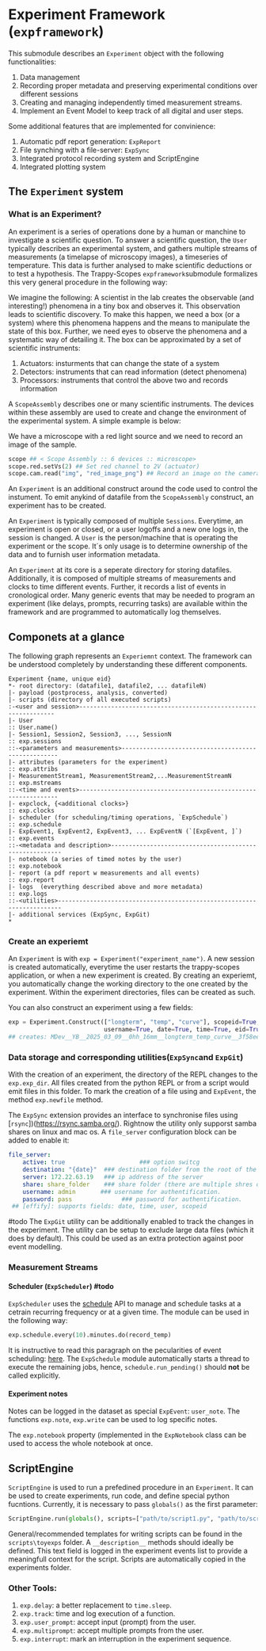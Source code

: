 # Experiment Framework (`expframework`)

This submodule describes an `Experiment` object with the following functionalities:

1. Data management
2. Recording proper metadata and preserving experimental conditions over different sessions
3. Creating and managing independently timed measurement streams.
4. Implement an Event Model to keep track of all digital and user steps.

Some additional features that are implemented for convinience:

1. Automatic pdf report generation: `ExpReport`
2. File synching with a file-server: `ExpSync`
3. Integrated protocol recording system and ScriptEngine
4. Integrated plotting system

## The `Experiment` system

### What is an Experiment?

An experiment is a series of operations done by a human or manchine to investigate a scientific question. To answer a scientific question, the `User` typically describes an experimental system, and gathers multiple streams of measurements (a timelapse of microscopy images), a timeseries of temperature. This data is further analysed to make scientific deductions or to test a hypothesis. The Trappy-Scopes `expframework`submodule formalizes this very general procedure in the following way:

We imagine the following: A scientist in the lab creates the observable (and interesting!) phenomena in a tiny box and observes it. This observation leads to scientific discovery. To make this happen, we need a box (or a system) where this phenomena happens and the means to manipulate the state of this box. Further, we need eyes to observe the phenomena and a systematic way of detailing it. The box can be approximated by a set of scientific instruments:

1. Actuators: insturments that can change the state of a system
2. Detectors: instruments that can read information (detect phenomena)
3. Processors: instruments that control the above two and records information

A `ScopeAssembly` describes one or many scientific instruments. The devices within these assembly are used to create and change the environment of the experimental system. A simple example is below:

We have a microscope with a red light source and we need to record an image of the sample.

```python
scope ## < Scope Assembly :: 6 devices :: microscope>
scope.red.setVs(2) ## Set red channel to 2V (actuator)
scope.cam.read("img", "red_image_png") ## Record an image on the camera (detector)
```

An `Experiment` is an additional construct around the code used to control the instument. To emit anykind of datafile from the `ScopeAssembly` construct, an experiment has to be created. 

An `Experiment` is typically composed of multiple `Sessions`. Everytime, an experiment is open or closed, or a user logoffs and a new one logs in, the session is changed. A `User` is the person/machine that is operating the experiment or the scope. It´s only usage is to determine ownership of the data and to furnish user information metadata.

An `Experiment` at its core is a seperate directory for storing datafiles. Additionally, it is composed of multiple streams of measurements and clocks to time different events. Further, it records a list of events in cronological order. Many generic events that may be needed to program an experiment (like delays, prompts, recurring tasks) are available within the framework and are programmed to automatically log themselves.



## Componets at a glance

The following graph represents an `Experiemnt` context. The framework can be understood completely by understanding these different components.

```
Experiment {name, unique eid}
*- root directory: (datafile1, datafile2, ... datafileN)
|- payload (postprocess, analysis, converted)
|- scripts (directory of all executed scripts)
:-<user and session>---------------------------------------------------------------
|- User                                                              :: User.name() 
|- Session1, Session2, Session3, ..., SessionN                       :: exp.sessions
::-<parameters and measurements>----------------------------------------------------
|- attributes (parameters for the experiment)                        :: exp.attribs
|- MeasurementStream1, MeasurementStream2,...MeasurementStreamN      :: exp.mstreams
::-<time and events>----------------------------------------------------------------
|- expclock, {<additional clocks>}                                   :: exp.clocks
|- scheduler (for scheduling/timing operations, `ExpSchedule`)       :: exp.schedule
|- ExpEvent1, ExpEvent2, ExpEvent3, ... ExpEventN (`[ExpEvent, ]`)   :: exp.events
::-<metadata and description>--------------------------------------------------------
|- notebook (a series of timed notes by the user)                    :: exp.notebook
|- report (a pdf report w measurements and all events)               :: exp.report                              
|- logs  (everything described above and more metadata)              :: exp.logs
::-<utilities>-----------------------------------------------------------------------
|- additional services (ExpSync, ExpGit)  
*
```

### Create an experiemt

An `Experiment` is  with `exp = Experiment("experiment_name")`. A new session is created automatically, everytime the user restarts the trappy-scopes application, or when a new experiment is created. By creating an experiemt, you automatically  change the working directory to the one created by the experiment. Within the experiment directories, files can be created as such.

You can also construct an experiment using a few fields:

```python
exp = Experiment.Construct(["longterm", "temp", "curve"], scopeid=True, \
                           username=True, date=True, time=True, eid=True)
## creates: MDev__YB__2025_03_09__0hh_16mm__longterm_temp_curve__3f58ee69ec
```

### Data storage  and corresponding utilities(`ExpSync`and `ExpGit`)

With the creation of an experiment, the directory of the REPL changes to the `exp.exp_dir`.  All files created from the python REPL or from a script would emit files in this folder. To mark the creation of a file using and `ExpEvent`, the method `exp.newfile` method. 

The `ExpSync` extension provides an interface to synchronise files using [`rsync`])(https://rsync.samba.org/). Rightnow the utility only supporst samba shares on linux and mac os. A `file_server` configuration block can be added to enable it:

```yaml
file_server:
    active: true					 ### option switcg
    destination: "{date}"  ### destination folder from the root of the share [effify]
    server: 172.22.63.19   ### ip address of the server 
    share: share_folder    ### share folder (there are multiple shres on the same ip)
    username: admin       ### username for authentification.
    password: pass   			### password for authentification.
 ## [effify]: supports fields: date, time, user, scopeid
```

#todo The `ExpGit` utility can be additionally enabled to track the changes in the experiment. The utility can be setup to exclude large data files (which it does by default). This could be used as an extra protection against poor event modelling.


### Measurement Streams

#### Scheduler (`ExpScheduler`) #todo

`ExpScheduler` uses the [schedule](https://schedule.readthedocs.io/en/stable/) API to manage and schedule tasks at a cetrain recurring frequency or at a given time. The module can be used in the following way:

```python
exp.schedule.every(10).minutes.do(record_temp)
```

 It is instructive to read this paragraph on the pecularities of event scheduling: [here](https://schedule.readthedocs.io/en/stable/#when-not-to-use-schedule). The `ExpSchedule` module automatically starts a thread to execute the remaining jobs, hence, `schedule.run_pending()` should **not** be called explicitly.

#### Experiment notes

Notes can be logged in the dataset as special `ExpEvent`: `user_note`. The functions `exp.note`, `exp.write` can be used to log specific notes.

The `exp.notebook` property (implemented in the `ExpNotebook` class can be used to access the whole notebook at once.


## ScriptEngine

`ScriptEngine` is used to run a prefedined procedure in an `Experiment`. It can be used to create experiments, run code, and define special python fucntions. Currently,  it is necessary to pass `globals()` as the first parameter:

```python
ScriptEngine.run(globals(), scripts=["path/to/script1.py", "path/to/script2.py"])
```

General/recommended templates for writing scripts can be found in the `scripts\toyexps` folder. A `__description__` methods should ideally be defined. This text field is logged in the experiment events list to provide a meaningfull context for the script. Scripts are automatically copied in the experiments folder.



### Other Tools:

1. `exp.delay`: a better replacement to `time.sleep`.
2. `exp.track`: time and log execution of a function.
3. `exp.user_prompt`: accept input (prompt) from the user.
4. `exp.multiprompt`: accept multiple prompts from the user.
5. `exp.interrupt`: mark an interruption in the experiment sequence.



